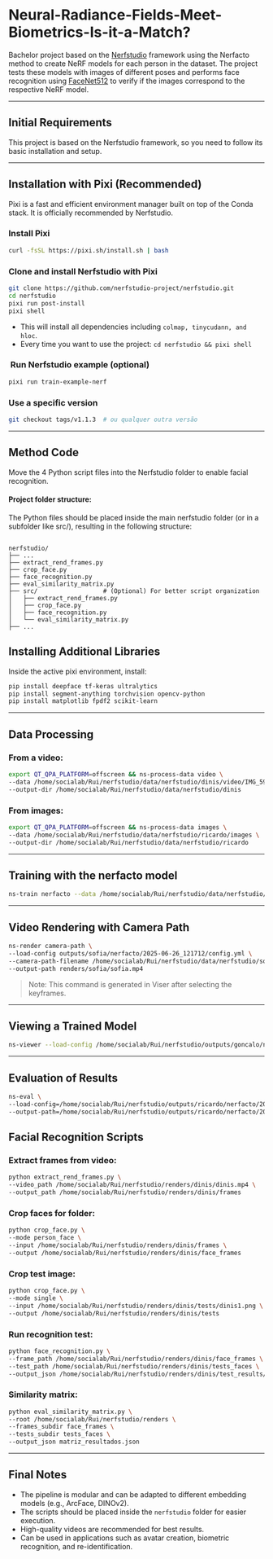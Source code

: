 # Neural-Radiance-Fields-Meet-Biometrics-Is-it-a-Match?
Bachelor project based on the [Nerfstudio](https://nerf.studio) framework using the Nerfacto method to create NeRF models for each person in the dataset. The project tests these models with images of different poses and performs face recognition using [FaceNet512](https://github.com/davidsandberg/facenet) to verify if the images correspond to the respective NeRF model.

---


## Initial Requirements

This project is based on the Nerfstudio framework, so you need to follow its basic installation and setup.

---

## Installation with Pixi (Recommended)

Pixi is a fast and efficient environment manager built on top of the Conda stack. It is officially recommended by Nerfstudio.

### Install Pixi

```bash
curl -fsSL https://pixi.sh/install.sh | bash
```

### Clone and install Nerfstudio with Pixi

```bash
git clone https://github.com/nerfstudio-project/nerfstudio.git
cd nerfstudio
pixi run post-install
pixi shell
```

- This will install all dependencies including `colmap, tinycudann, and hloc`.
- Every time you want to use the project: `cd nerfstudio && pixi shell`

###  Run Nerfstudio example (optional)

```bash
pixi run train-example-nerf
```

### Use a specific version

```bash
git checkout tags/v1.1.3  # ou qualquer outra versão
```

---

## Method Code

Move the 4 Python script files into the Nerfstudio folder to enable facial recognition.

#### Project folder structure:
The Python files should be placed inside the main nerfstudio folder (or in a subfolder like src/), resulting in the following structure:
```

nerfstudio/
├── ...
├── extract_rend_frames.py
├── crop_face.py
├── face_recognition.py
├── eval_similarity_matrix.py
├── src/                  # (Optional) For better script organization
│   ├── extract_rend_frames.py
│   ├── crop_face.py
│   ├── face_recognition.py
│   └── eval_similarity_matrix.py
├── ...

```

## Installing Additional Libraries

Inside the active pixi environment, install:

```bash
pip install deepface tf-keras ultralytics
pip install segment-anything torchvision opencv-python
pip install matplotlib fpdf2 scikit-learn
```

---

## Data Processing

### From a video:

```bash
export QT_QPA_PLATFORM=offscreen && ns-process-data video \
--data /home/socialab/Rui/nerfstudio/data/nerfstudio/dinis/video/IMG_5956.MOV \
--output-dir /home/socialab/Rui/nerfstudio/data/nerfstudio/dinis
```

### From images:

```bash
export QT_QPA_PLATFORM=offscreen && ns-process-data images \
--data /home/socialab/Rui/nerfstudio/data/nerfstudio/ricardo/images \
--output-dir /home/socialab/Rui/nerfstudio/data/nerfstudio/ricardo
```

---

## Training with the nerfacto model

```bash
ns-train nerfacto --data /home/socialab/Rui/nerfstudio/data/nerfstudio/ricardo
```

---

## Video Rendering with Camera Path

```bash
ns-render camera-path \
--load-config outputs/sofia/nerfacto/2025-06-26_121712/config.yml \
--camera-path-filename /home/socialab/Rui/nerfstudio/data/nerfstudio/sofia/camera_paths/sofia.json \
--output-path renders/sofia/sofia.mp4
```

> Note: This command is generated in Viser after selecting the keyframes.

---

## Viewing a Trained Model

```bash
ns-viewer --load-config /home/socialab/Rui/nerfstudio/outputs/goncalo/nerfacto/2025-06-25_180938/config.yml
```

---

## Evaluation of Results

```bash
ns-eval \
--load-config=/home/socialab/Rui/nerfstudio/outputs/ricardo/nerfacto/2025-06-26_143818/config.yml \
--output-path=/home/socialab/Rui/nerfstudio/outputs/ricardo/nerfacto/2025-06-26_143818/output.json
```

## Facial Recognition Scripts

### Extract frames from video:

```bash
python extract_rend_frames.py \
--video_path /home/socialab/Rui/nerfstudio/renders/dinis/dinis.mp4 \
--output_path /home/socialab/Rui/nerfstudio/renders/dinis/frames
```

### Crop faces for folder:

```bash
python crop_face.py \
--mode person_face \
--input /home/socialab/Rui/nerfstudio/renders/dinis/frames \
--output /home/socialab/Rui/nerfstudio/renders/dinis/face_frames
```

### Crop test image:

```bash
python crop_face.py \
--mode single \
--input /home/socialab/Rui/nerfstudio/renders/dinis/tests/dinis1.png \
--output /home/socialab/Rui/nerfstudio/renders/dinis/tests
```

### Run recognition test:

```bash
python face_recognition.py \
--frame_path /home/socialab/Rui/nerfstudio/renders/dinis/face_frames \
--test_path /home/socialab/Rui/nerfstudio/renders/dinis/tests_faces \
--output_json /home/socialab/Rui/nerfstudio/renders/dinis/test_results/sim_cos.json
```

### Similarity matrix:

```bash
python eval_similarity_matrix.py \
--root /home/socialab/Rui/nerfstudio/renders \
--frames_subdir face_frames \
--tests_subdir tests_faces \
--output_json matriz_resultados.json
```

---

## Final Notes

- The pipeline is modular and can be adapted to different embedding models (e.g., ArcFace, DINOv2).
- The scripts should be placed inside the `nerfstudio` folder for easier execution.
- High-quality videos are recommended for best results.
- Can be used in applications such as avatar creation, biometric recognition, and re-identification.


